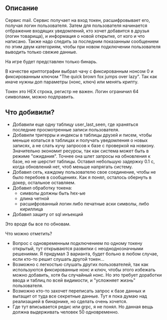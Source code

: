 ## Описание
Сервис mail. Сервис получает на вход токен, расшифровывает его, получая логин пользователя. Затем для пользователя начинается отбражение входящих уведомлений, кто хочет добавится в друзья (логин товарища), и информация о новой открытке, от кого и что написано. Также надо следить за последним показанным сообщением по этим двум категориям, чтобы при новом подключении пользователя выводить только свежие данные. 

На игре будет представлен только бинарь.

В качестве криптографии выбрал чачу с фиксированным нонсом 0 и фиксированным ключом "The quick brown fox jumps over lazy". Так как иначе нужны доп параметры (нонс, ключ) или менять крипту.

Токен это HEX строка, регистр не важен. Логин ограничил 64 символами, можно подправить.

## Что добивили?
- Добавили еще одну таблицу user_last_seen, где храняться последние просмотренные записи пользователя. 
- Добавили тригерры и индексы в таблицы друзей и писем, чтобы меньше копаться в таблицах и получать уведомления о новых записях, а не слать кучу запросов к базе с проверкой на новизну. Значительно экономит ресурсы, так как система может быть в режиме "ожидания". Точнее она шлет запросы на обновления к базе, но не шерстит таблицы. Оставил небольшую задержку 0.1 с, когда обновлений нет, чтоб меньше напрягать систему.
- Добавил сеть, каждому пользователю свое соединение, чтобы не было перебоев в сообщениях. Как я понял, осталось обернуть в докер, остальное оставляем.
- Добавил обработку токена: 
  - символы должны быть hex-ые
  - длина четной
  - расшифрованный логин либо печатные аски символы, либо кириллица
- Добавил защиту от sql инъекций

Это вроде бы все по обновам. 

Что можно отметить? 
- Вопрос с одновременным подключением по одному токену открытый, тут открываются развилки с неодноднозначными решениями. Я придумал 3 варианта, будет больно в любом случае, если кто-то решит слушать другой токен...
- Возможно с легкостью слушать других пользователей, так как используются фиксированные нонс и ключ, чтобы этого избежать можно добавить, хотя бы случайный нонс. Но это требует доработки ввода и таблиц по всей видимости, и "усложняет жизнь" пользователя.
- Возможно кто-то захочет переписать запрос к базе данных и вытащит от туда все секретные данные. Тут я пока думаю над реализацией в бинарнике, но сделать очень хочется.
- Где тут вписывается редис или grpc, я не понял. Но данная вещь должна выдерживать человек 50 одновременно.

